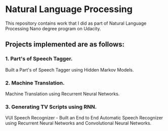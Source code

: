 # Natural Language Processing

This repository contains work that I did as part of Natural Language Processing Nano degree program on Udacity. 


## Projects implemented are as follows:

### 1. Part's of Speech Tagger.

Built a Part's of Speech Tagger using Hidden Markov Models.

### 2. Machine Translation.

Machine Translation using Recurrent Neural Networks.

### 3. Generating TV Scripts using RNN.

VUI Speech Recognizer -  Built an End to End Automatic Speech Recognizer using Recurrent Neural Networks and Convolutional Neural Networks.
